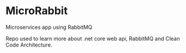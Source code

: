 # MicroRabbit
Microservices app using RabbitMQ

Repo used to learn more about .net core web api, RabbitMQ and Clean Code Architecture.
